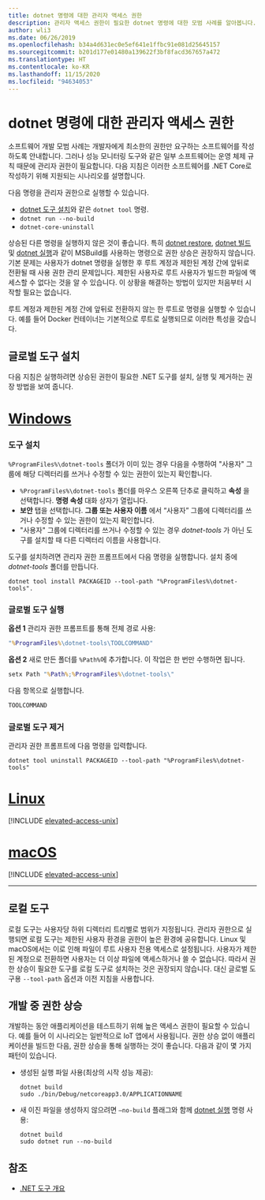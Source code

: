 ```yaml
---
title: dotnet 명령에 대한 관리자 액세스 권한
description: 관리자 액세스 권한이 필요한 dotnet 명령에 대한 모범 사례를 알아봅니다.
author: wli3
ms.date: 06/26/2019
ms.openlocfilehash: b34a4d631ec0e5ef641e1ffbc91e081d25645157
ms.sourcegitcommit: b201d177e01480a139622f3bf8facd367657a472
ms.translationtype: HT
ms.contentlocale: ko-KR
ms.lasthandoff: 11/15/2020
ms.locfileid: "94634053"
---
```

# <a name="elevated-access-for-dotnet-commands"></a>dotnet 명령에 대한 관리자 액세스 권한

소프트웨어 개발 모범 사례는 개발자에게 최소한의 권한만 요구하는 소프트웨어를 작성하도록 안내합니다. 그러나 성능 모니터링 도구와 같은 일부 소프트웨어는 운영 체제 규칙 때문에 관리자 권한이 필요합니다. 다음 지침은 이러한 소프트웨어를 .NET Core로 작성하기 위해 지원되는 시나리오를 설명합니다.

다음 명령을 관리자 권한으로 실행할 수 있습니다.

- [dotnet 도구 설치](dotnet-tool-install.md)와 같은 `dotnet tool` 명령.
- `dotnet run --no-build`
- `dotnet-core-uninstall`

상승된 다른 명령을 실행하지 않은 것이 좋습니다. 특히 [dotnet restore](dotnet-restore.md), [dotnet 빌드](dotnet-build.md) 및 [dotnet 실행](dotnet-run.md)과 같이 MSBuild를 사용하는 명령으로 권한 상승은 권장하지 않습니다. 기본 문제는 사용자가 dotnet 명령을 실행한 후 루트 계정과 제한된 계정 간에 앞뒤로 전환될 때 사용 권한 관리 문제입니다. 제한된 사용자로 루트 사용자가 빌드한 파일에 액세스할 수 없다는 것을 알 수 있습니다. 이 상황을 해결하는 방법이 있지만 처음부터 시작할 필요는 없습니다.

루트 계정과 제한된 계정 간에 앞뒤로 전환하지 않는 한 루트로 명령을 실행할 수 있습니다. 예를 들어 Docker 컨테이너는 기본적으로 루트로 실행되므로 이러한 특성을 갖습니다.

## <a name="global-tool-installation"></a>글로벌 도구 설치

다음 지침은 실행하려면 상승된 권한이 필요한 .NET 도구를 설치, 실행 및 제거하는 권장 방법을 보여 줍니다.

<!-- markdownlint-disable MD025 -->

# <a name="windows"></a>[Windows](#tab/windows)

### <a name="install-the-tool"></a>도구 설치

`%ProgramFiles%\dotnet-tools` 폴더가 이미 있는 경우 다음을 수행하여 "사용자" 그룹에 해당 디렉터리를 쓰거나 수정할 수 있는 권한이 있는지 확인합니다.

- `%ProgramFiles%\dotnet-tools` 폴더를 마우스 오른쪽 단추로 클릭하고 **속성** 을 선택합니다. **명령 속성** 대화 상자가 열립니다.
- **보안** 탭을 선택합니다. **그룹 또는 사용자 이름** 에서 “사용자” 그룹에 디렉터리를 쓰거나 수정할 수 있는 권한이 있는지 확인합니다.
- "사용자" 그룹에 디렉터리를 쓰거나 수정할 수 있는 경우 *dotnet-tools* 가 아닌 도구를 설치할 때 다른 디렉터리 이름을 사용합니다.

도구를 설치하려면 관리자 권한 프롬프트에서 다음 명령을 실행합니다. 설치 중에 *dotnet-tools* 폴더를 만듭니다.

```dotnetcli
dotnet tool install PACKAGEID --tool-path "%ProgramFiles%\dotnet-tools".
```

### <a name="run-the-global-tool"></a>글로벌 도구 실행

**옵션 1** 관리자 권한 프롬프트를 통해 전체 경로 사용:

```cmd
"%ProgramFiles%\dotnet-tools\TOOLCOMMAND"
```

**옵션 2** 새로 만든 폴더를 `%Path%`에 추가합니다. 이 작업은 한 번만 수행하면 됩니다.

```cmd
setx Path "%Path%;%ProgramFiles%\dotnet-tools\"
```

다음 항목으로 실행합니다.

```cmd
TOOLCOMMAND
```

### <a name="uninstall-the-global-tool"></a>글로벌 도구 제거

관리자 권한 프롬프트에 다음 명령을 입력합니다.

```dotnetcli
dotnet tool uninstall PACKAGEID --tool-path "%ProgramFiles%\dotnet-tools"
```

# <a name="linux"></a>[Linux](#tab/linux)

[!INCLUDE [elevated-access-unix](../../../includes/elevated-access-unix.md)]

# <a name="macos"></a>[macOS](#tab/macos)

[!INCLUDE [elevated-access-unix](../../../includes/elevated-access-unix.md)]

---

## <a name="local-tools"></a>로컬 도구

로컬 도구는 사용자당 하위 디렉터리 트리별로 범위가 지정됩니다. 관리자 권한으로 실행되면 로컬 도구는 제한된 사용자 환경을 권한이 높은 환경에 공유합니다. Linux 및 macOS에서는 이로 인해 파일이 루트 사용자 전용 액세스로 설정됩니다. 사용자가 제한된 계정으로 전환하면 사용자는 더 이상 파일에 액세스하거나 쓸 수 없습니다. 따라서 권한 상승이 필요한 도구를 로컬 도구로 설치하는 것은 권장되지 않습니다. 대신 글로벌 도구용 `--tool-path` 옵션과 이전 지침을 사용합니다.

## <a name="elevation-during-development"></a>개발 중 권한 상승

개발하는 동안 애플리케이션을 테스트하기 위해 높은 액세스 권한이 필요할 수 있습니다. 예를 들어 이 시나리오는 일반적으로 IoT 앱에서 사용됩니다. 권한 상승 없이 애플리케이션을 빌드한 다음, 권한 상승을 통해 실행하는 것이 좋습니다. 다음과 같이 몇 가지 패턴이 있습니다.

- 생성된 실행 파일 사용(최상의 시작 성능 제공):

   ```dotnetcli
   dotnet build
   sudo ./bin/Debug/netcoreapp3.0/APPLICATIONNAME
   ```

- 새 이진 파일을 생성하지 않으려면 `—no-build` 플래그와 함께 [dotnet 실행](dotnet-run.md) 명령 사용:

   ```dotnetcli
   dotnet build
   sudo dotnet run --no-build
   ```

## <a name="see-also"></a>참조

- [.NET 도구 개요](global-tools.md)

